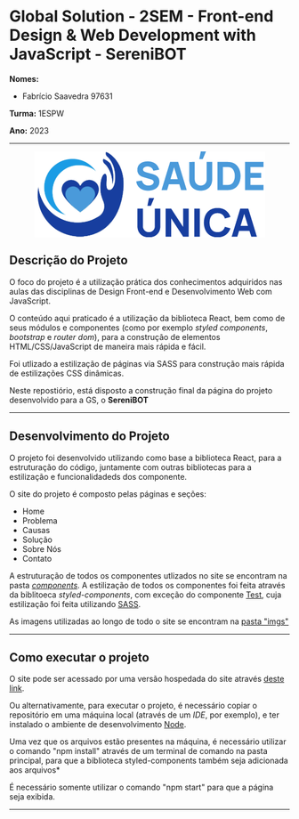 # Global Solution - 2SEM - Front-end Design & Web Development with JavaScript - SereniBOT

**Nomes:**
- Fabrício Saavedra 97631

**Turma:** 1ESPW

**Ano:** 2023
___
<p align="center">
<img src="./src/imgs/logo_color.png" align=center>
</p>

## Descrição do Projeto
O foco do projeto é a utilização prática dos conhecimentos adquiridos nas aulas das disciplinas de Design Front-end e Desenvolvimento Web com JavaScript.

O conteúdo aqui praticado é a utilização da biblioteca React, bem como de seus módulos e componentes (como por exemplo _styled components_, _bootstrap_ e _router dom_), para a construção de elementos HTML/CSS/JavaScript de maneira mais rápida e fácil.

Foi utlizado a estilização de páginas via SASS para construção mais rápida de estilizações CSS dinâmicas.

Neste repostiório, está disposto a construção final da página do projeto desenvolvido para a GS, o **SereniBOT**
___
## Desenvolvimento do Projeto
O projeto foi desenvolvido utilizando como base a biblioteca React, para a estruturação do código, juntamente com outras bibliotecas para a estilização e funcionalidadeds dos componente.

O site do projeto é composto pelas páginas e seções:
  - Home
  - Problema
  - Causas
  - Solução
  - Sobre Nós
  - Contato

A estruturação de todos os componentes utlizados no site se encontram na pasta _[components](./src/components)_. A estilização de todos os componentes foi feita através da biblitoeca _styled-components_, com exceção do componente [Test]("./src/components/Test/index.js"), cuja estilização foi feita utilizando [SASS](./src/components/Test/style.scss).

As imagens utilizadas ao longo de todo o site se encontram na [pasta "imgs"](./src/imgs)

___
## Como executar o projeto
O site pode ser acessado por uma versão hospedada do site através [deste link](https://challenge-2023-d826e.web.app/Soluçao).

Ou alternativamente, para executar o projeto, é necessário copiar o repositório em uma máquina local (através de um _IDE_, por exemplo), e ter instalado o ambiente de desenvolvimento [Node](https://nodejs.org/en).

Uma vez que os arquivos estão presentes na máquina, é necessário utilizar o comando "npm install" através de um terminal de comando na pasta principal, para que a biblioteca styled-components também seja adicionada aos arquivos*

É necessário somente utilizar o comando "npm start" para que a página seja exibida.


_____